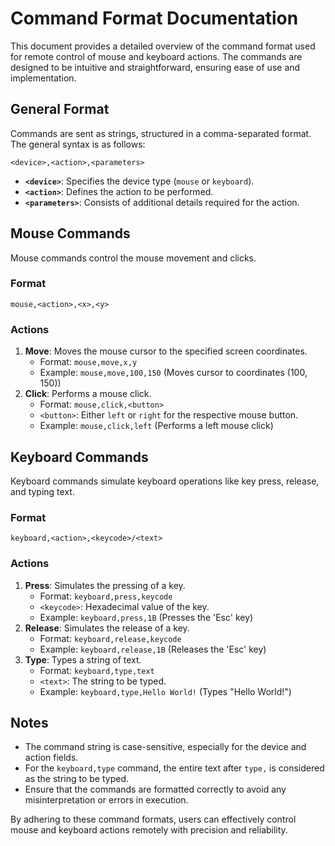 # Command Format Documentation

This document provides a detailed overview of the command format used for remote control of mouse and keyboard actions. The commands are designed to be intuitive and straightforward, ensuring ease of use and implementation.

## General Format

Commands are sent as strings, structured in a comma-separated format. The general syntax is as follows:

```
<device>,<action>,<parameters>
```

- **`<device>`**: Specifies the device type (`mouse` or `keyboard`).
- **`<action>`**: Defines the action to be performed.
- **`<parameters>`**: Consists of additional details required for the action.

## Mouse Commands

Mouse commands control the mouse movement and clicks.

### Format

```
mouse,<action>,<x>,<y>
```

### Actions

1. **Move**: Moves the mouse cursor to the specified screen coordinates.
   - Format: `mouse,move,x,y`
   - Example: `mouse,move,100,150` (Moves cursor to coordinates (100, 150))
2. **Click**: Performs a mouse click.
   - Format: `mouse,click,<button>`
   - `<button>`: Either `left` or `right` for the respective mouse button.
   - Example: `mouse,click,left` (Performs a left mouse click)

## Keyboard Commands

Keyboard commands simulate keyboard operations like key press, release, and typing text.

### Format

```
keyboard,<action>,<keycode>/<text>
```

### Actions

1. **Press**: Simulates the pressing of a key.
   - Format: `keyboard,press,keycode`
   - `<keycode>`: Hexadecimal value of the key.
   - Example: `keyboard,press,1B` (Presses the 'Esc' key)
2. **Release**: Simulates the release of a key.
   - Format: `keyboard,release,keycode`
   - Example: `keyboard,release,1B` (Releases the 'Esc' key)
3. **Type**: Types a string of text.
   - Format: `keyboard,type,text`
   - `<text>`: The string to be typed.
   - Example: `keyboard,type,Hello World!` (Types "Hello World!")

## Notes

- The command string is case-sensitive, especially for the device and action fields.
- For the `keyboard,type` command, the entire text after `type,` is considered as the string to be typed.
- Ensure that the commands are formatted correctly to avoid any misinterpretation or errors in execution.

By adhering to these command formats, users can effectively control mouse and keyboard actions remotely with precision and reliability.